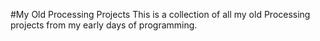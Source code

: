 #My Old Processing Projects
This is a collection of all my old Processing projects from my early days of programming.
